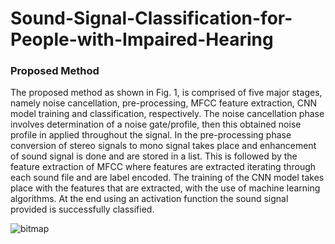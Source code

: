# Sound-Signal-Classification-for-People-with-Impaired-Hearing

### Proposed Method

The proposed method as shown in Fig. 1, is comprised of five major stages, namely noise cancellation, pre-processing, MFCC feature extraction, CNN model training and classification, respectively. The noise cancellation phase involves determination of a noise gate/profile, then this obtained noise profile in applied throughout the signal. In the pre-processing phase conversion of stereo signals to mono signal takes place and enhancement of sound signal is done and are stored in a list. This is followed by the feature extraction of MFCC where features are extracted iterating through each sound file and are label encoded. The training of the CNN model takes place with the features that are extracted, with the use of machine learning algorithms. At the end using an activation function the sound signal provided is successfully classified.

![bitmap](https://user-images.githubusercontent.com/81764309/224734158-e42e3c7a-56fd-47b2-9529-3acd3f7f4276.png)
